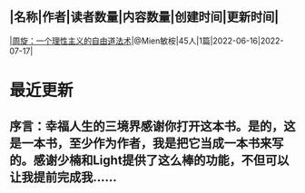|名称|作者|读者数量|内容数量|创建时间|更新时间|
---
|[周旋：一个理性主义的自由道法术](https://xiaobot.net/p/zhouxuan1?refer=0b133df9-27dc-423b-8101-639049001c13)|@Mien敏桉|45人|1篇|2022-06-16|2022-07-17|

# 最近更新
## 序言：幸福人生的三境界感谢你打开这本书。是的，这是一本书，至少作为作者，我是把它当成一本书来写的。感谢少楠和Light提供了这么棒的功能，不但可以让我提前完成我......

